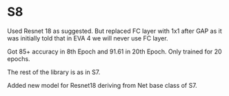 # S8

Used Resnet 18 as suggested. But replaced FC layer with 1x1 after GAP as it was initially told that in EVA 4 we will never use FC layer.

Got 85+ accuracy in 8th Epoch and 91.61 in 20th Epoch. Only trained for 20 epochs.

The rest of the library is as in S7.

Added new model for Resnet18 deriving from Net base class of S7.
